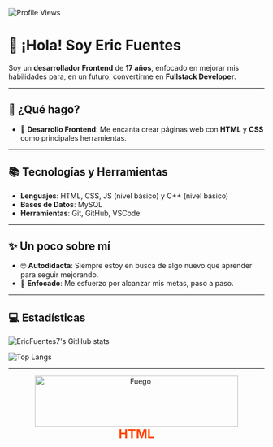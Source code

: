 ![Profile Views](https://komarev.com/ghpvc/?username=EricFuentes7&label=Visitas%20al%20perfil&color=blue&style=plastic)

# 👋 ¡Hola! Soy **Eric Fuentes**

Soy un **desarrollador Frontend** de **17 años**, enfocado en mejorar mis habilidades para, en un futuro, convertirme en **Fullstack Developer**.

---

## 🚀 ¿Qué hago?

- 🔧 **Desarrollo Frontend**: Me encanta crear páginas web con **HTML** y **CSS** como principales herramientas.

---

## 📚 Tecnologías y Herramientas

- **Lenguajes**: HTML, CSS, JS (nivel básico) y C++ (nivel básico)
- **Bases de Datos**: MySQL
- **Herramientas**: Git, GitHub, VSCode

---

## ✨ Un poco sobre mí

- 🤓 **Autodidacta**: Siempre estoy en busca de algo nuevo que aprender para seguir mejorando.
- 🎯 **Enfocado**: Me esfuerzo por alcanzar mis metas, paso a paso.

---

## 💻 Estadísticas

![EricFuentes7's GitHub stats](https://github-readme-stats.vercel.app/api?username=EricFuentes7&show_icons=true&theme=radical)

![Top Langs](https://github-readme-stats.vercel.app/api/top-langs/?username=EricFuentes7&layout=compact&theme=radical)

---

<p align="center">
    <img src="https://www.gifsanimados.org/data/media/90/fuego-imagen-animada-0419.gif" alt="Fuego" width="400" height="100"><br>
    <span style="font-size: 24px; color: #FF4500; font-weight: bold;">HTML</span>
</p>
